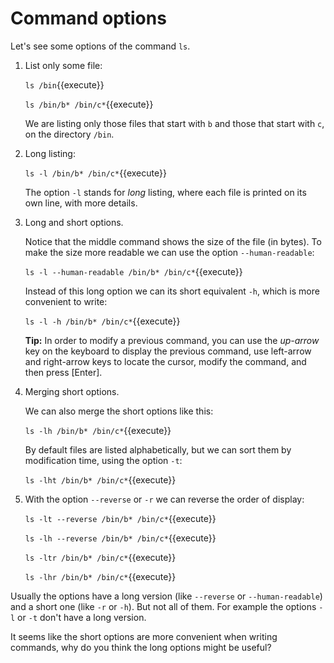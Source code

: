 # Command options

Let's see some options of the command `ls`.

1. List only some file:

   `ls /bin`{{execute}}

   `ls /bin/b* /bin/c*`{{execute}}

   We are listing only those files that start with `b` and those that
   start with `c`, on the directory `/bin`.

2. Long listing:

   `ls -l /bin/b* /bin/c*`{{execute}}

   The option `-l` stands for _long_ listing, where each file is
   printed on its own line, with more details.

3. Long and short options.

   Notice that the middle command shows the size of the file (in
   bytes). To make the size more readable we can use the option
   `--human-readable`:

   `ls -l --human-readable /bin/b* /bin/c*`{{execute}}

   Instead of this long option we can its short equivalent `-h`, which
   is more convenient to write:

   `ls -l -h /bin/b* /bin/c*`{{execute}}
   
   **Tip:** In order to modify a previous command, you can use the
   _up-arrow_ key on the keyboard to display the previous command, use
   left-arrow and right-arrow keys to locate the cursor, modify the
   command, and then press [Enter].

4. Merging short options.

   We can also merge the short options like this:

   `ls -lh /bin/b* /bin/c*`{{execute}}

   By default files are listed alphabetically, but we can sort them
   by modification time, using the option `-t`:

   `ls -lht /bin/b* /bin/c*`{{execute}}

5. With the option `--reverse` or `-r` we can reverse the order of
   display:

   `ls -lt --reverse /bin/b* /bin/c*`{{execute}}

   `ls -lh --reverse /bin/b* /bin/c*`{{execute}}

   `ls -ltr /bin/b* /bin/c*`{{execute}}

   `ls -lhr /bin/b* /bin/c*`{{execute}}

Usually the options have a long version (like `--reverse` or
`--human-readable`) and a short one (like `-r` or `-h`). But not
all of them. For example the options `-l` or `-t` don't have a long
version.

It seems like the short options are more convenient when
writing commands, why do you think the long options might be
useful?
